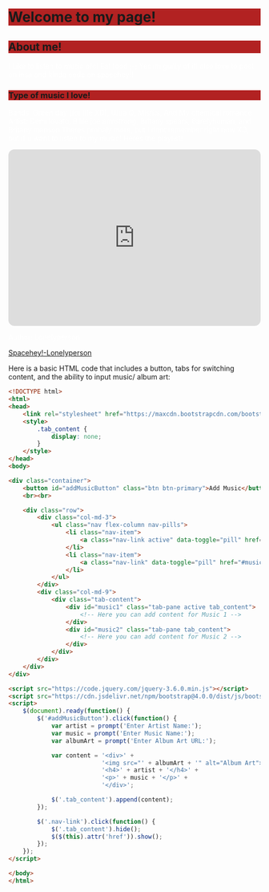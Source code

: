 <h1 style="background-color:firebrick;">Welcome to my page!</h1> 
<DOCTYPE html>
<html>
<head>
<link rel="icon" type="image/x-icon" href="/images/favicon.ico">
</head>
<body>

<h2 style="background-color:firebrick;">About me!</h2> 
<p style="color:white;">I Like to listen to music ofc! Eat food ;-; Yes im guilty of it! also love to post on insa and kinda code on spacehey!!</p>


<h3 style="background-color:firebrick;">Type of music I love!</h3>
<p style="color:white;">Bands: Green day (for life XD), Ultra Q, Misfits, And My chemical romance
  Artist: Demi lovato, Billie joe armstrong, Britany spears, 6arelyhuman, and Britany manson
  Theres probaly more, but I dont remember right now XD, but if u want to listen to my music! Heres the playlist!
</p>

<iframe style="border-radius:12px" src="https://open.spotify.com/embed/playlist/2Oeyrt4oIYWmsTG3YZkkuc?utm_source=generator" width="100%" height="352" frameBorder="0" allowfullscreen="" allow="autoplay; clipboard-write; encrypted-media; fullscreen; picture-in-picture" loading="lazy"></iframe>

</body>
<!-- This is a comment -->
<style>
  Body{
  Background-image: url('https://i.pinimg.com/564x/3e/26/5f/3e265f3b290a7e8615a5bb7194cabe78.jpg');
     
  }
  </style>
<!-- The background of my page! change it here! -->






<footer>
  <p style="color:white;">Author: Lonelyperson</p>
  <p><a href="https://spacehey.com/lonelyperson">Spacehey!-Lonelyperson</a></p>
</footer>







</html>

Here is a basic HTML code that includes a button, tabs for switching content, and the ability to input music/ album art:

```html
<!DOCTYPE html>
<html>
<head>
    <link rel="stylesheet" href="https://maxcdn.bootstrapcdn.com/bootstrap/4.0.0/css/bootstrap.min.css">
    <style>
        .tab_content {
            display: none;
        }
    </style>
</head>
<body>

<div class="container">
    <button id="addMusicButton" class="btn btn-primary">Add Music</button>
    <br><br>

    <div class="row">
        <div class="col-md-3">
            <ul class="nav flex-column nav-pills">
                <li class="nav-item">
                    <a class="nav-link active" data-toggle="pill" href="#music1">Music 1</a>
                </li>
                <li class="nav-item">
                    <a class="nav-link" data-toggle="pill" href="#music2">Music 2</a>
                </li>
            </ul>
        </div>
        <div class="col-md-9">
            <div class="tab-content">
                <div id="music1" class="tab-pane active tab_content">
                    <!-- Here you can add content for Music 1 -->
                </div>
                <div id="music2" class="tab-pane tab_content">
                    <!-- Here you can add content for Music 2 -->
                </div>
            </div>
        </div>
    </div>
</div>

<script src="https://code.jquery.com/jquery-3.6.0.min.js"></script>
<script src="https://cdn.jsdelivr.net/npm/bootstrap@4.0.0/dist/js/bootstrap.bundle.min.js"></script>
<script>
    $(document).ready(function() {
        $('#addMusicButton').click(function() {
            var artist = prompt('Enter Artist Name:');
            var music = prompt('Enter Music Name:');
            var albumArt = prompt('Enter Album Art URL:');

            var content = '<div>' +
                          '<img src="' + albumArt + '" alt="Album Art">' +
                          '<h4>' + artist + '</h4>' +
                          '<p>' + music + '</p>' +
                          '</div>';

            $('.tab_content').append(content);
        });

        $('.nav-link').click(function() {
            $('.tab_content').hide();
            $($(this).attr('href')).show();
        });
    });
</script>

</body>
</html>
```

